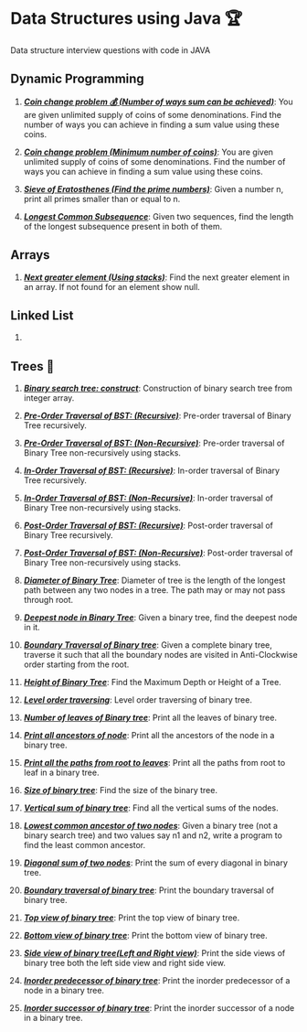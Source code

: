 # Data Structures using Java :trophy:
Data structure interview questions with code in JAVA

## Dynamic Programming
1) [***Coin change problem :moneybag: (Number of ways sum can be achieved)***](src/com/anudev/ds/dynamicprogramming/CoinChangeProblem.java): You are given unlimited supply of coins of some denominations. Find the number of ways you can achieve in finding a sum value using these coins.

2) [***Coin change problem (Minimum number of coins)***](src/com/anudev/ds/dynamicprogramming/CoinChangeProblem.java): You are given unlimited supply of coins of some denominations. Find the number of ways you can achieve in finding a sum value using these coins.

3) [***Sieve of Eratosthenes (Find the prime numbers)***](src/com/anudev/ds/dynamicprogramming/SeiveOfEratosthenes.java): Given a number n, print all primes smaller than or equal to n.

4) [***Longest Common Subsequence***](src/com/anudev/ds/dynamicprogramming/LongestCommonSubsequence.java): Given two sequences, find the length of the longest subsequence present in both of them.

## Arrays
1) [***Next greater element (Using stacks)***](src/com/anudev/ds/arrays/NextGreaterElement.java): Find the next greater element in an array. If not found for an element show null.

## Linked List
1)

## Trees :deciduous_tree:
1) [***Binary search tree: construct***](src/com/anudev/ds/trees/ConstructBinarySearchTree.java): Construction of binary search tree from integer array.

2) [***Pre-Order Traversal of BST: (Recursive)***](src/com/anudev/ds/trees/PreOrderTraversal.java): Pre-order traversal of Binary Tree recursively.

3) [***Pre-Order Traversal of BST: (Non-Recursive)***](src/com/anudev/ds/trees/PreOrderTraversal.java): Pre-order traversal of Binary Tree non-recursively using stacks.

4) [***In-Order Traversal of BST: (Recursive)***](src/com/anudev/ds/trees/InOrderTraversal.java): In-order traversal of Binary Tree recursively.

5) [***In-Order Traversal of BST: (Non-Recursive)***](src/com/anudev/ds/trees/InOrderTraversal.java): In-order traversal of Binary Tree non-recursively using stacks.

6) [***Post-Order Traversal of BST: (Recursive)***](src/com/anudev/ds/trees/PostOrderTraversal.java): Post-order traversal of Binary Tree recursively.

7) [***Post-Order Traversal of BST: (Non-Recursive)***](src/com/anudev/ds/trees/PostOrderTraversal.java): Post-order traversal of Binary Tree non-recursively using stacks.

8) [***Diameter of Binary Tree***](src/com/anudev/ds/trees/DiameterOfTree.java): Diameter of tree is the length of the longest path between any two nodes in a tree. The path may or may not pass through root.

9) [***Deepest node in Binary Tree***](src/com/anudev/ds/trees/DeepestNodeOfBinaryTree.java): Given a binary tree, find the deepest node in it.

10) [***Boundary Traversal of Binary tree***](src/com/anudev/ds/trees/BoundaryTraversalOfTree.java): Given a complete binary tree, traverse it such that all the boundary nodes are visited in Anti-Clockwise order starting from the root.

11) [***Height of Binary Tree***](src/com/anudev/ds/trees/HeightOfBinaryTree.java): Find the Maximum Depth or Height of a Tree. 

12) [***Level order traversing***](src/com/anudev/ds/trees/LevelTraversing.java): Level order traversing of binary tree.

13) [***Number of leaves of Binary tree***](src/com/anudev/ds/trees/NumberOfLeaves.java): Print all the leaves of binary tree.

14) [***Print all ancestors of node***](src/com/anudev/ds/trees/PrintAllAncestorsOfNode.java): Print all the ancestors of the node in a binary tree.

15) [***Print all the paths from root to leaves***](src/com/anudev/ds/trees/PrintEachRootToLeafPath.java): Print all the paths from root to leaf in a binary tree.

16) [***Size of binary tree***](src/com/anudev/ds/trees/SizeOfBinaryTree.java): Find the size of the binary tree.

17) [***Vertical sum of binary tree***](src/com/anudev/ds/trees/VerticalSumOfTree.java): Find all the vertical sums of the nodes.

18) [***Lowest common ancestor of two nodes***](src/com/anudev/ds/trees/LowestCommonAncestor.java): Given a binary tree (not a binary search tree) and two values say n1 and n2, write a program to find the least common ancestor.

19) [***Diagonal sum of two nodes***](src/com/anudev/ds/trees/DiagonalSumOfBinaryTree.java): Print the sum of every diagonal in binary tree.

20) [***Boundary traversal of binary tree***](src/com/anudev/ds/trees/BoundaryTraversalOfTree.java): Print the boundary traversal of binary tree.

21) [***Top view of binary tree***](src/com/anudev/ds/trees/TopViewOfBinaryTree.java): Print the top view of binary tree.

22) [***Bottom view of binary tree***](src/com/anudev/ds/trees/BottomViewOfBinaryTree.java): Print the bottom view of binary tree.

23) [***Side view of binary tree(Left and Right view)***](src/com/anudev/ds/trees/SideViewOfBinaryTree.java): Print the side views of binary tree both the left side view and right side view.

24) [***Inorder predecessor of binary tree***](src/com/anudev/ds/trees/InorderPredecessor.java): Print the inorder predecessor of a node in a binary tree.

25) [***Inorder successor of binary tree***](src/com/anudev/ds/trees/InorderSuccessor.java): Print the inorder successor of a node in a binary tree.
